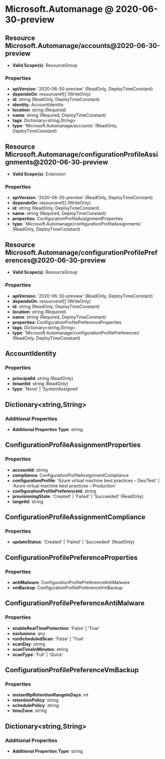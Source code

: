 # Microsoft.Automanage @ 2020-06-30-preview

## Resource Microsoft.Automanage/accounts@2020-06-30-preview
* **Valid Scope(s)**: ResourceGroup
### Properties
* **apiVersion**: '2020-06-30-preview' (ReadOnly, DeployTimeConstant)
* **dependsOn**: resourceref[] (WriteOnly)
* **id**: string (ReadOnly, DeployTimeConstant)
* **identity**: AccountIdentity
* **location**: string (Required)
* **name**: string (Required, DeployTimeConstant)
* **tags**: Dictionary<string,String>
* **type**: 'Microsoft.Automanage/accounts' (ReadOnly, DeployTimeConstant)

## Resource Microsoft.Automanage/configurationProfileAssignments@2020-06-30-preview
* **Valid Scope(s)**: Extension
### Properties
* **apiVersion**: '2020-06-30-preview' (ReadOnly, DeployTimeConstant)
* **dependsOn**: resourceref[] (WriteOnly)
* **id**: string (ReadOnly, DeployTimeConstant)
* **name**: string (Required, DeployTimeConstant)
* **properties**: ConfigurationProfileAssignmentProperties
* **type**: 'Microsoft.Automanage/configurationProfileAssignments' (ReadOnly, DeployTimeConstant)

## Resource Microsoft.Automanage/configurationProfilePreferences@2020-06-30-preview
* **Valid Scope(s)**: ResourceGroup
### Properties
* **apiVersion**: '2020-06-30-preview' (ReadOnly, DeployTimeConstant)
* **dependsOn**: resourceref[] (WriteOnly)
* **id**: string (ReadOnly, DeployTimeConstant)
* **location**: string (Required)
* **name**: string (Required, DeployTimeConstant)
* **properties**: ConfigurationProfilePreferenceProperties
* **tags**: Dictionary<string,String>
* **type**: 'Microsoft.Automanage/configurationProfilePreferences' (ReadOnly, DeployTimeConstant)

## AccountIdentity
### Properties
* **principalId**: string (ReadOnly)
* **tenantId**: string (ReadOnly)
* **type**: 'None' | 'SystemAssigned'

## Dictionary<string,String>
### Additional Properties
* **Additional Properties Type**: string

## ConfigurationProfileAssignmentProperties
### Properties
* **accountId**: string
* **compliance**: ConfigurationProfileAssignmentCompliance
* **configurationProfile**: 'Azure virtual machine best practices – Dev/Test' | 'Azure virtual machine best practices – Production'
* **configurationProfilePreferenceId**: string
* **provisioningState**: 'Created' | 'Failed' | 'Succeeded' (ReadOnly)
* **targetId**: string

## ConfigurationProfileAssignmentCompliance
### Properties
* **updateStatus**: 'Created' | 'Failed' | 'Succeeded' (ReadOnly)

## ConfigurationProfilePreferenceProperties
### Properties
* **antiMalware**: ConfigurationProfilePreferenceAntiMalware
* **vmBackup**: ConfigurationProfilePreferenceVmBackup

## ConfigurationProfilePreferenceAntiMalware
### Properties
* **enableRealTimeProtection**: 'False' | 'True'
* **exclusions**: any
* **runScheduledScan**: 'False' | 'True'
* **scanDay**: string
* **scanTimeInMinutes**: string
* **scanType**: 'Full' | 'Quick'

## ConfigurationProfilePreferenceVmBackup
### Properties
* **instantRpRetentionRangeInDays**: int
* **retentionPolicy**: string
* **schedulePolicy**: string
* **timeZone**: string

## Dictionary<string,String>
### Additional Properties
* **Additional Properties Type**: string

